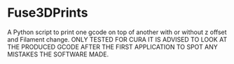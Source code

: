# Fuse3DPrints
A Python script to print one gcode on top of another with or without z offset and Filament change. ONLY TESTED FOR CURA
IT IS ADVISED TO LOOK AT THE PRODUCED GCODE AFTER THE FIRST APPLICATION TO SPOT ANY MISTAKES THE SOFTWARE MADE.
